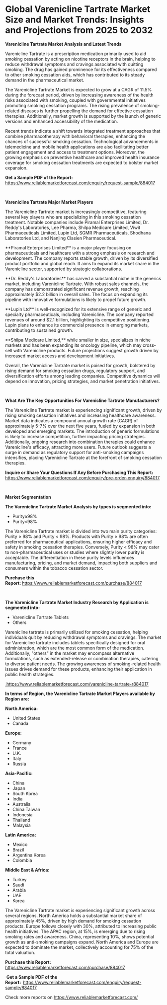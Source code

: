 <p><h1>Global Varenicline Tartrate Market Size and Market Trends: Insights and Projections from 2025 to 2032</h1></p><p><strong>Varenicline Tartrate Market Analysis and Latest Trends</strong></p>
<p><p>Varenicline Tartrate is a prescription medication primarily used to aid smoking cessation by acting on nicotine receptors in the brain, helping to reduce withdrawal symptoms and cravings associated with quitting smoking. The drug has gained prominence for its effectiveness compared to other smoking cessation aids, which has contributed to its steady demand in the pharmaceutical market.</p><p>The Varenicline Tartrate Market is expected to grow at a CAGR of 11.5% during the forecast period, driven by increasing awareness of the health risks associated with smoking, coupled with governmental initiatives promoting smoking cessation programs. The rising prevalence of smoking-related diseases is further propelling the demand for effective cessation therapies. Additionally, market growth is supported by the launch of generic versions and enhanced accessibility of the medication.</p><p>Recent trends indicate a shift towards integrated treatment approaches that combine pharmacotherapy with behavioral therapies, enhancing the chances of successful smoking cessation. Technological advancements in telemedicine and mobile health applications are also facilitating better patient engagement and access to treatment options. Moreover, the growing emphasis on preventive healthcare and improved health insurance coverage for smoking cessation treatments are expected to bolster market expansion.</p></p>
<p><strong>Get a Sample PDF of the Report:&nbsp;</strong> <a href="https://www.reliablemarketforecast.com/enquiry/request-sample/884017?utm_campaign=2758&utm_medium=2&utm_source=Github&utm_content=ia&utm_term=08032025&utm_id=varenicline-tartrate">https://www.reliablemarketforecast.com/enquiry/request-sample/884017</a></p>
<p>&nbsp;</p>
<p><strong>Varenicline Tartrate Major Market Players</strong></p>
<p><p>The Varenicline Tartrate market is increasingly competitive, featuring several key players who are specializing in this smoking cessation treatment. Notable companies include Piramal Enterprises Limited, Dr. Reddy's Laboratories, Lee Pharma, Shilpa Medicare Limited, Viwit Pharmaceuticals Limited, Lupin Ltd, SGMR Pharmaceuticals, Shodhana Laboratories Ltd, and Nanjing Clasien Pharmaceutical.</p><p>**Piramal Enterprises Limited** is a major player focusing on pharmaceuticals and healthcare with a strong emphasis on research and development. The company reports stable growth, driven by its diversified product portfolio and global reach. It aims to expand its market share in the Varenicline sector, supported by strategic collaborations.</p><p>**Dr. Reddy's Laboratories** has carved a substantial niche in the generics market, including Varenicline Tartrate. With robust sales channels, the company has demonstrated significant revenue growth, reaching approximately $2.2 billion in overall sales. The focus on expanding its pipeline with innovative formulations is likely to propel future growth.</p><p>**Lupin Ltd** is well-recognized for its extensive range of generic and specialty pharmaceuticals, including Varenicline. The company reported revenues of around $2.1 billion, highlighting its competitive positioning. Lupin plans to enhance its commercial presence in emerging markets, contributing to sustained growth.</p><p>**Shilpa Medicare Limited,** while smaller in size, specializes in niche markets and has been expanding its oncology pipeline, which may cross-sell with Varenicline products. Future projections suggest growth driven by increased market access and development initiatives.</p><p>Overall, the Varenicline Tartrate market is poised for growth, bolstered by rising demand for smoking cessation drugs, regulatory support, and diversification efforts among leading companies. Competitive dynamics will depend on innovation, pricing strategies, and market penetration initiatives.</p></p>
<p>&nbsp;</p>
<p><strong>What Are The Key Opportunities For Varenicline Tartrate Manufacturers?</strong></p>
<p><p>The Varenicline Tartrate market is experiencing significant growth, driven by rising smoking cessation initiatives and increasing healthcare awareness. Market data indicates a compound annual growth rate (CAGR) of approximately 5-7% over the next five years, fueled by expansion in both developed and emerging markets. The introduction of generic formulations is likely to increase competition, further impacting pricing strategies. Additionally, ongoing research into combination therapies could enhance Varenicline's efficacy, attracting more users. Future outlook suggests a surge in demand as regulatory support for anti-smoking campaigns intensifies, placing Varenicline Tartrate at the forefront of smoking cessation therapies.</p></p>
<p><strong>Inquire or Share Your Questions If Any Before Purchasing This Report:</strong> <a href="https://www.reliablemarketforecast.com/enquiry/pre-order-enquiry/884017?utm_campaign=2758&utm_medium=2&utm_source=Github&utm_content=ia&utm_term=08032025&utm_id=varenicline-tartrate">https://www.reliablemarketforecast.com/enquiry/pre-order-enquiry/884017</a></p>
<p>&nbsp;</p>
<p><strong>Market Segmentation</strong></p>
<p><strong>The Varenicline Tartrate Market Analysis by types is segmented into:</strong></p>
<p><ul><li>Purity≥98%</li><li>Purity<98%</li></ul></p>
<p><p>The Varenicline Tartrate market is divided into two main purity categories: Purity ≥ 98% and Purity < 98%. Products with Purity ≥ 98% are often preferred for pharmaceutical applications, ensuring higher efficacy and safety in smoking cessation therapies. Conversely, Purity < 98% may cater to non-pharmaceutical uses or studies where slightly lower purity is acceptable. The differentiation in these purity levels influences manufacturing, pricing, and market demand, impacting both suppliers and consumers within the tobacco cessation sector.</p></p>
<p><strong>Purchase this Report:&nbsp;</strong><a href="https://www.reliablemarketforecast.com/purchase/884017?utm_campaign=2758&utm_medium=2&utm_source=Github&utm_content=ia&utm_term=08032025&utm_id=varenicline-tartrate">https://www.reliablemarketforecast.com/purchase/884017</a></p>
<p>&nbsp;</p>
<p><strong>The Varenicline Tartrate Market Industry Research by Application is segmented into:</strong></p>
<p><ul><li>Varenicline Tartrate Tablets</li><li>Others</li></ul></p>
<p><p>Varenicline tartrate is primarily utilized for smoking cessation, helping individuals quit by reducing withdrawal symptoms and cravings. The market for Varenicline tartrate includes tablets specifically designed for oral administration, which are the most common form of the medication. Additionally, "others" in the market may encompass alternative formulations, such as extended-release or combination therapies, catering to diverse patient needs. The growing awareness of smoking-related health issues drives demand for these products, enhancing their application in public health strategies.</p></p>
<p><a href="https://www.reliablemarketforecast.com/varenicline-tartrate-r884017?utm_campaign=2758&utm_medium=2&utm_source=Github&utm_content=ia&utm_term=08032025&utm_id=varenicline-tartrate">&nbsp;https://www.reliablemarketforecast.com/varenicline-tartrate-r884017</a></p>
<p><strong>In terms of Region, the Varenicline Tartrate Market Players available by Region are:</strong></p>
<p>
    <p> <strong> North America: </strong>
        <ul>
            <li>United States</li>
            <li>Canada</li>
        </ul>
        </p> 
    <p> <strong> Europe: </strong>
        <ul>
            <li>Germany</li>
            <li>France</li>
            <li>U.K.</li>
            <li>Italy</li>
            <li>Russia</li>
        </ul>
        </p> 
    <p> <strong> Asia-Pacific: </strong>
        <ul>
            <li>China</li>
            <li>Japan</li>
            <li>South Korea</li>
            <li>India</li>
            <li>Australia</li>
            <li>China Taiwan</li>
            <li>Indonesia</li>
            <li>Thailand</li>
            <li>Malaysia</li>
        </ul>
        </p> 
    <p> <strong> Latin America: </strong>
        <ul>
            <li>Mexico</li>
            <li>Brazil</li>
            <li>Argentina Korea</li>
            <li>Colombia</li>
        </ul>
        </p> 
    <p> <strong> Middle East & Africa: </strong>
        <ul>
            <li>Turkey</li>
            <li>Saudi</li>
            <li>Arabia</li>
            <li>UAE</li>
            <li>Korea</li>
        </ul>
    </p>
    </p>
<p><p>The Varenicline Tartrate market is experiencing significant growth across several regions. North America holds a substantial market share of approximately 45%, driven by high demand for smoking cessation products. Europe follows closely with 30%, attributed to increasing public health initiatives. The APAC region, at 15%, is emerging due to rising smoking rates and awareness. China, representing 10%, shows potential growth as anti-smoking campaigns expand. North America and Europe are expected to dominate the market, collectively accounting for 75% of the total valuation.</p></p>
<p><strong>Purchase this Report: </strong><a href="https://www.reliablemarketforecast.com/purchase/884017?utm_campaign=2758&utm_medium=2&utm_source=Github&utm_content=ia&utm_term=08032025&utm_id=varenicline-tartrate">https://www.reliablemarketforecast.com/purchase/884017</a></p>
<p>&nbsp;<strong>Get a Sample PDF of the Report:&nbsp;&nbsp;</strong><a href="https://www.reliablemarketforecast.com/enquiry/request-sample/884017?utm_campaign=2758&utm_medium=2&utm_source=Github&utm_content=ia&utm_term=08032025&utm_id=varenicline-tartrate">https://www.reliablemarketforecast.com/enquiry/request-sample/884017</a></p>
<p><strong></strong></p>
<p>Check more reports on <a href="https://www.reliablemarketforecast.com/?utm_campaign=2758&utm_medium=2&utm_source=Github&utm_content=ia&utm_term=08032025&utm_id=varenicline-tartrate">https://www.reliablemarketforecast.com/</a></p>